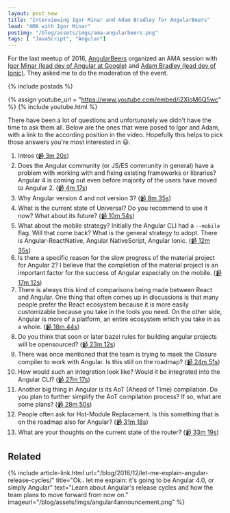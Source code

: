 ```yaml
---
layout: post_new
title: "Interviewing Igor Minar and Adam Bradley for AngularBeers"
lead: "AMA with Igor Minar"
postimg: "/blog/assets/imgs/ama-angularbeers.png"
tags: [ "JavaScript", "Angular"]
---
```


<div class="article-intro">
    For the last meetup of 2016, <a href="http://angularbeers.org/" target="_blank">AngularBeers</a> organized an AMA session with <a href="https://twitter.com/IgorMinar">Igor Minar (lead dev of Angular at Google)</a> and <a href="https://twitter.com/adamdbradley">Adam Bradley (lead dev of Ionic)</a>. They asked me to do the moderation of the event.
</div>

{% include postads %}

{% assign youtube_url = "https://www.youtube.com/embed/i2XloM6Q5wc" %}
{% include youtube.html %}

There have been a lot of questions and unfortunately we didn't have the time to ask them all. Below are the ones that were posed to Igor and Adam, with a link to the according position in the video. Hopefully this helps to pick those answers you're most interested in :smiley:.

1. Intros ([:video_camera: 3m 20s](https://youtu.be/i2XloM6Q5wc?t=3m20s))
1. Does the Angular community (or JS/ES community in general) have a problem with working with and fixing existing frameworks or libraries? Angular 4 is coming out even before majority of the users have moved to Angular 2. ([:video_camera: 4m 17s](https://youtu.be/i2XloM6Q5wc?t=4m17s))
1. Why Angular version 4 and not version 3? ([:video_camera: 8m 35s](https://youtu.be/i2XloM6Q5wc?t=8m37s))
1. What is the current state of Universal? Do you recommend to use it now? What about its future? ([:video_camera: 10m 54s](https://youtu.be/i2XloM6Q5wc?t=10m54s))
1. What about the mobile strategy? Initially the Angular CLI had a `--mobile` flag. Will that come back? What is the general strategy to adopt. There is Angular-ReactNative, Angular NativeScript, Angular Ionic. ([:video_camera: 12m 35s](https://youtu.be/i2XloM6Q5wc?t=12m35s))
1. Is there a specific reason for the slow progress of the material project for Angular 2? I believe that the completion of the material project is an important factor for the success of Angular especially on the mobile. ([:video_camera: 17m 12s](https://youtu.be/i2XloM6Q5wc?t=17m12s))
1. There is always this kind of comparisons being made between React and Angular. One thing that often comes up in discussions is that many people prefer the React ecosystem because it is more easily customizable because you take in the tools you need. On the other side, Angular is more of a platform, an entire ecosystem which you take in as a whole. ([:video_camera: 18m 44s](https://youtu.be/i2XloM6Q5wc?t=18m44s))
1. Do you think that soon or later bazel rules for building angular projects will be opensourced? ([:video_camera: 23m 12s](https://youtu.be/i2XloM6Q5wc?t=23m12s))
1. There was once mentioned that the team is trying to maek the Closure compiler to work with Angular. Is this still on the roadmap? ([:video_camera: 24m 51s](https://youtu.be/i2XloM6Q5wc?t=24m51s))
1. How would such an integration look like? Would it be integrated into the Angular CLI? ([:video_camera: 27m 17s](https://youtu.be/i2XloM6Q5wc?t=27m17s))
1. Another big thing in Angular is its AoT (Ahead of Time) compilation. Do you plan to further simplify the AoT compilation process? If so, what are some plans? ([:video_camera: 28m 50s](https://youtu.be/i2XloM6Q5wc?t=28m50s))
1. People often ask for Hot-Module Replacement. Is this something that is on the roadmap also for Angular? ([:video_camera: 31m 18s](https://youtu.be/i2XloM6Q5wc?t=31m18s))
1. What are your thoughts on the current state of the router? ([:video_camera: 33m 19s](https://youtu.be/i2XloM6Q5wc?t=33m19s))

## Related

{% include article-link.html
	url="/blog/2016/12/let-me-explain-angular-release-cycles/"
	title="Ok.. let me explain: it's going to be Angular 4.0, or simply Angular"
	text="Learn about Angular's release cycles and how the team plans to move forward from now on."
	imageurl="/blog/assets/imgs/angular4announcement.png"
%}




